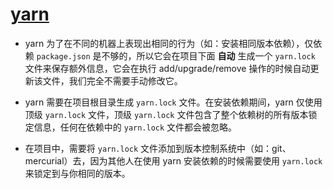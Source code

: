 # [yarn](https://yarnpkg.com)


- yarn 为了在不同的机器上表现出相同的行为（如：安装相同版本依赖），仅依赖 `package.json` 是不够的，所以它会在项目下面 **自动** 生成一个 `yarn.lock` 文件来保存额外信息，它会在执行 add/upgrade/remove 操作的时候自动更新该文件，我们完全不需要手动修改它。

- yarn 需要在项目根目录生成 `yarn.lock` 文件。在安装依赖期间，yarn 仅使用顶级 `yarn.lock` 文件，顶级 `yarn.lock` 文件包含了整个依赖树的所有版本锁定信息，任何在依赖中的 `yarn.lock` 文件都会被忽略。

- 在项目中，需要将 `yarn.lock` 文件添加到版本控制系统中（如：git、mercurial）去，因为其他人在使用 yarn 安装依赖的时候需要使用 `yarn.lock` 来锁定到与你相同的版本。
